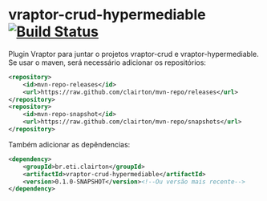 # vraptor-crud-hypermediable[![Build Status](https://drone.io/github.com/clairton/vraptor-crud-hypermediable/status.png)](https://drone.io/github.com/clairton/vraptor-crud-hypermediable/latest)
Plugin Vraptor para juntar o projetos vraptor-crud e vraptor-hypermediable.
Se usar o maven, será necessário adicionar os repositórios:
```xml
<repository>
	<id>mvn-repo-releases</id>
	<url>https://raw.github.com/clairton/mvn-repo/releases</url>
</repository>
<repository>
	<id>mvn-repo-snapshot</id>
	<url>https://raw.github.com/clairton/mvn-repo/snapshots</url>
</repository>
```
 Também adicionar as depêndencias:
```xml
<dependency>
    <groupId>br.eti.clairton</groupId>
    <artifactId>vraptor-crud-hypermediable</artifactId>
    <version>0.1.0-SNAPSHOT</version><!--Ou versão mais recente-->
</dependency>
```
